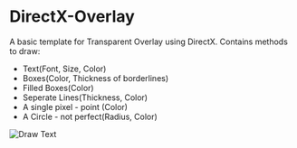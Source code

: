# DirectX-Overlay
A basic template for Transparent Overlay using DirectX. Contains methods to draw:
- Text(Font, Size, Color)
- Boxes(Color, Thickness of borderlines)
- Filled Boxes(Color)
- Seperate Lines(Thickness, Color)
- A single pixel - point (Color)
- A Circle - not perfect(Radius, Color)

![Draw Text](http://i.imgur.com/8lAyXY8.gif)
